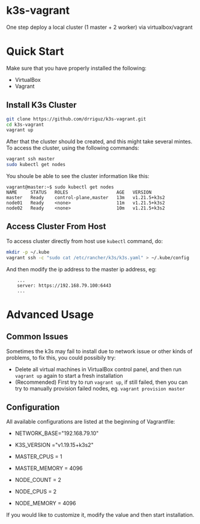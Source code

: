 # k3s-vagrant
One step deploy a local cluster (1 master + 2 worker)  via virtualbox/vagrant

# Quick Start

Make sure that you have properly installed the following:

* VirtualBox
* Vagrant

## Install K3s Cluster
```bash
git clone https://github.com/drriguz/k3s-vagrant.git
cd k3s-vagrant
vagrant up
```

After that the cluster should be created, and this might take several mintes. To access the cluster, using the following commands:

```bash
vagrant ssh master
sudo kubectl get nodes
```

You shoule be able to see the cluster information like this:
```
vagrant@master:~$ sudo kubectl get nodes
NAME     STATUS   ROLES                  AGE   VERSION
master   Ready    control-plane,master   13m   v1.21.5+k3s2
node01   Ready    <none>                 11m   v1.21.5+k3s2
node02   Ready    <none>                 10m   v1.21.5+k3s2
```

## Access Cluster From Host

To access cluster directly from host use `kubectl` command, do:

```bash
mkdir -p ~/.kube
vagrant ssh -c "sudo cat /etc/rancher/k3s/k3s.yaml" > ~/.kube/config
```

And then modify the ip address to the master ip address, eg:

```
    ...
    server: https://192.168.79.100:6443
    ...
```

# Advanced Usage
## Common Issues

Sometimes the k3s may fail to install due to network issue or other kinds of problems, to fix this, you could possibily try:

* Delete all virtual machines in VirtualBox control panel, and then run `vagrant up` again to start a fresh installation
* (Recommended) First try to run `vagrant up`, if still failed, then you can try to manually provision failed nodes, eg. `vagrant provision master`

## Configuration

All available configurations are listed at the beginning of Vagrantfile:

* NETWORK_BASE="192.168.79.10"
* K3S_VERSION ="v1.19.15+k3s2"

* MASTER_CPUS   = 1
* MASTER_MEMORY = 4096
* NODE_COUNT    = 2
* NODE_CPUS     = 2
* NODE_MEMORY   = 4096

If you would like to customize it, modify the value and then start installation.